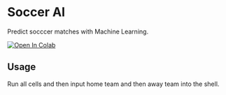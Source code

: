# Soccer AI

Predict socccer matches with Machine Learning.

<a href="https://colab.research.google.com/github/googlecolab/colabtools/blob/master/notebooks/colab-github-demo.ipynb">
  <img src="https://colab.research.google.com/assets/colab-badge.svg" alt="Open In Colab"/>
</a>

## Usage
Run all cells and then input home team and then away team into the shell. 
